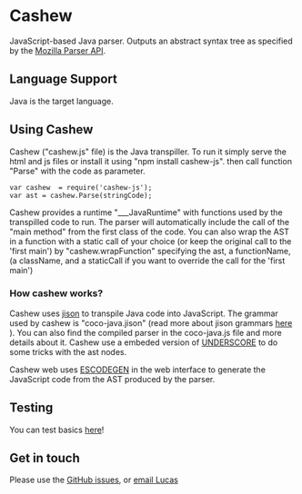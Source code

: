 # Cashew

JavaScript-based Java parser.  Outputs an abstract syntax tree as specified by the
[Mozilla Parser API](https://developer.mozilla.org/en/SpiderMonkey/Parser_API).

## Language Support

Java is the target language.

## Using Cashew

Cashew ("cashew.js" file) is the Java transpiller. To run it simply serve the html and js files or install it using "npm install cashew-js". 
then call function "Parse" with the code as parameter.

    var cashew  = require('cashew-js');
    var ast = cashew.Parse(stringCode);

Cashew provides a runtime "___JavaRuntime" with functions used by the transpilled code to run. The parser will automatically include the call of the "main method" from the first class of the code. You can also wrap the AST in a function with a static call of your choice (or keep the original call to the 'first main') by "cashew.wrapFunction" specifying the ast, a functionName, (a className, and a  staticCall if you want to override the call for the 'first main') 

### How cashew works?
Cashew uses [jison](http://zaach.github.io/jison/)  to transpile Java code into JavaScript. The grammar used by cashew is "coco-java.jison" (read more about jison grammars [here](http://zaach.github.io/jison/docs/#specifying-a-language) ).
You can also find the compiled parser in the coco-java.js file and more details about it. Cashew use a embeded version of [UNDERSCORE](http://underscorejs.org/)  to do some tricks with the ast nodes.


Cashew web uses [ESCODEGEN](https://github.com/estools/escodegen) in the web interface to generate the JavaScript code from the AST produced by the parser.


## Testing


You can test basics [here](https://rawgit.com/codecombat/cashew/master/cashew-worker.html)!


## Get in touch

Please use the [GitHub issues](https://github.com/codecombat/cashew/issues), or [email Lucas](mailto:farias.jlucas@gmail.com)
